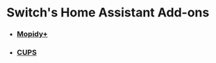 # Switch's Home Assistant Add-ons

  - ### [Mopidy+][addon-mopidy]
  - ### [CUPS][addon-mopidy]

[addon-mopidy]: https://github.com/Switch123456789/Switch-s-Home-Assistant-Add-ons/blob/main/Mopidy/README.md
[addon-cups]: https://github.com/Switch123456789/Switch-s-Home-Assistant-Add-ons/blob/main/CUPS/README.md